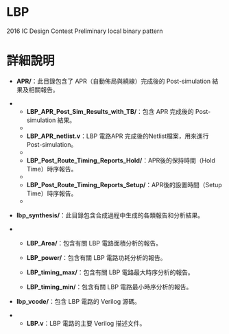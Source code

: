 # LBP
2016 IC Design Contest Preliminary local binary pattern


# 詳細說明

- **APR/**：此目錄包含了 APR（自動佈局與繞線）完成後的 Post-simulation 結果及相關報告。
- 
  - **LBP_APR_Post_Sim_Results_with_TB/**：包含 APR 完成後的 Post-simulation 結果。
  - 
  - **LBP_APR_netlist.v**：LBP 電路APR 完成後的Netlist檔案，用來進行Post-simulation。
  - 
  - **LBP_Post_Route_Timing_Reports_Hold/**：APR後的保持時間（Hold Time）時序報告。
  - 
  - **LBP_Post_Route_Timing_Reports_Setup/**：APR後的設置時間（Setup Time）時序報告。
  - 
- **lbp_synthesis/**：此目錄包含合成過程中生成的各類報告和分析結果。
- 
  - **LBP_Area/**：包含有關 LBP 電路面積分析的報告。
    
  - **LBP_power/**：包含有關 LBP 電路功耗分析的報告。
    
  - **LBP_timing_max/**：包含有關 LBP 電路最大時序分析的報告。
    
  - **LBP_timing_min/**：包含有關 LBP 電路最小時序分析的報告。
    



- **lbp_vcode/**：包含 LBP 電路的 Verilog 源碼。
- 
  - **LBP.v**：LBP 電路的主要 Verilog 描述文件。
